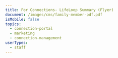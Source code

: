 ```yaml
---
title: For Connections- LifeLoop Summary (Flyer)
document: /images/cms/family-member-pdf.pdf
isMobile: false
topics:
  - connection-portal
  - marketing
  - connection-management
userTypes:
  - staff
---
```

